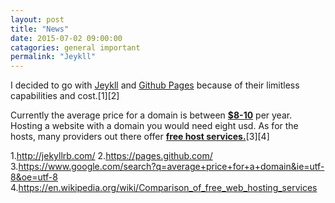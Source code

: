 ```yaml
---
layout: post
title: "News"
date: 2015-07-02 09:00:00
catagories: general important
permalink: "Jeykll"
---
```


I decided to go with <A HREF="#link_Jeykll">Jeykll</A> and <A HREF="#link_Github_Pages">Github Pages</A> because of their limitless capabilities and cost.[1][2]

Currently the average price for a domain is between <A HREF="#link_Google_Search_Average_Prices"><b class="big">$8-10</b></A> per year. Hosting a website with a domain you would need eight usd. As for the hosts, many providers out there offer <A HREF="link_Wiki_Free_Hosting"><b class="big">free host services.</b></A>[3][4]

<A NAME="link_Jeykll">1.http://jekyllrb.com/
<A NAME="link_Github_Pages">2.https://pages.github.com/
<A NAME="link_Google_Search_Average_Prices">3.https://www.google.com/search?q=average+price+for+a+domain&ie=utf-8&oe=utf-8
<A NAME="link_Wiki_Free_Hosting">4.https://en.wikipedia.org/wiki/Comparison_of_free_web_hosting_services
